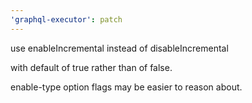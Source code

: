 ```yaml
---
'graphql-executor': patch
---
```


use enableIncremental instead of disableIncremental

with default of true rather than of false.

enable-type option flags may be easier to reason about.

